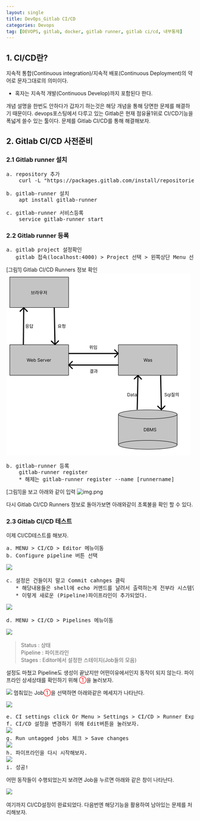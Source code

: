 ```yaml
---
layout: single
title: DevOps_Gitlab CI/CD
categories: Devops
tag: [DEVOPS, gitlab, docker, gitlab runner, gitlab ci/cd, 내부통제]
---
```


## 1. CI/CD란?
지속적 통합(Continuous integration)/지속적 배포(Continuous Deployment)의 약어로 문자그대로의 의미이다.

* 혹자는 지속적 개발(Continuous Develop)까지 포함된다 한다.

개념 설명을 한번도 안하다가 갑자기 하는것은 해당 개념을 통해 당면한 문제를 해결하기 때문이다.
devops포스팅에서 다루고 있는 Gitlab은 현재 점유율1위로 CI/CD기능을 폭넓게 쓸수 있는 툴이다.
문제를 Gitlab CI/CD를 통해 해결해보자.


## 2. Gitlab CI/CD 사전준비
### 2.1 Gitlab runner 설치
<pre>
a. repository 추가
    curl -L "https://packages.gitlab.com/install/repositories/runner/gitlab-runner/script.deb.sh" | bash

b. gitlab-runner 설치
    apt install gitlab-runner

c. gitlab-runner 서비스등록
    service gitlab-runner start 
</pre>

### 2.2 Gitlab runner 등록
<pre>
a. gitlab project 설정확인
   gitlab 접속(localhost:4000) > Project 선택 > 왼쪽상단 Menu 선택 > Settings 메뉴 > CI/CD > Runner Expand 
</pre>
[그림1] Gitlab CI/CD Runners 정보 확인
![img.png](../images/img_4.png)

<pre>
b. gitlab-runner 등록
    gitlab-runner register
    * 해제는 gitlab-runner register --name [runnername] 
</pre>
[그림1]을  보고 아래와 같이 입력
![img.png](../images/img_5.png)

다시 Gitlab CI/CD Runners 정보로 돌아가보면 아래와같이 초록불을 확인 할 수 있다.

### 2.3 Gitlab CI/CD 테스트
이제 CI/CD테스트를 해보자.
<pre>
a. MENU > CI/CD > Editor 메뉴이동
b. Configure pipeline 버튼 선택
</pre>
![](../images/img_8.png)

<pre>
c. 설정은 건들이지 말고 Commit cahnges 클릭
   * 해당내용들은 shell에 echo 커맨드를 날려서 출력하는게 전부라 시스템영향을 주지 않는다. 
   * 이렇게 새로운 (Pipeline)파이프라인이 추가되었다.
</pre>
![](../images/img_9.png)

<pre>
d. MENU > CI/CD > Pipelines 메뉴이동
</pre>
![](../images/img_11.png)
> Status : 상태\
> Pipeline : 파이프라인\
> Stages : Editor에서 설정한 스테이지(Job들의 모음)

설정도 마쳤고 Pipeline도 생성이 끝났지만 어떤이유에서인지 동작이 되지 않는다.
파이프라인 상세상태를 확인하기 위해 <span style="color:red">①</span>을 눌러보자.

![](../images/img_10.png)
멈춰있는 Job<span style="color:red">①</span>을 선택하면 아래와같은 메세지가 나타난다. 

![](../images/img_12.png)
<pre>
e. CI settings click Or Menu > Settings > CI/CD > Runner Expand
f. CI/CD 설정을 변경하기 위해 Edit버튼을 눌러보자.
<img src="../images/img_13.png" width="50%"/>
g. Run untagged jobs 체크 > Save changes
<img src="../images/img_14.png"/>
h. 파이프라인을 다시 시작해보자.
<img src="../images/img_15.png"/>
i. 성공!
</pre>

어떤 동작들이 수행되었는지 보려면 Job을 누르면 아래와 같은 창이 나타난다.

![](../images/img_16.png)

여기까지 CI/CD설정이 완료되었다. 다음번엔 해당기능을 활용하여 남아있는 문제를 처리해보자.